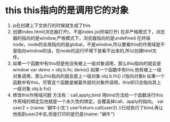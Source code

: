 # this this指向的是调用它的对象
1. js在创建上下文执行的时候就生成了this
2. 创建index.html(浏览器打开)，不是index.js(终端打开)
在非严格模式下，浏览器的指向的是window,严格模式下，浏览器指向的是undefined
在终端node，node的全局指向的是global，不是window,所以要看this的作用域是不是指向window的话，在node的运行环境下是看不出来的,所以创建html文件。
3. 如果一个函数中有this但是他没有被上一级对象调用，那么this指向的就会是window
    var demo = obj.b.fn; 
    demo()
   如果一个函数中有this,他有被上一级对象调用，那么this指向的就会是上一级对象
    obj.b.fn() //指向对象b
   如果一个函数中有this，尽管这个函数是被最外层的对象所调用，this却只会指向其上一级对象
    obj.b.fn()
4. 修改this作用域问题
方法有：call,apply,bind
用bind方法给一个函数进行this作用域的绑定后他就是一个永久性的绑定。会覆盖掉call、apply的指向。
var user2 = {name: '蜗牛小生'}
user1return.call(user2) //已经执行了bind,再让他指到user2中去,但是打印的是仍是{name: "蜗牛"}